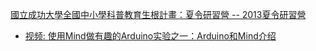 [國立成功大學全國中小學科普教育生根計畫：夏令研習營 -- 2013夏令研習營](http://www.iaa.ncku.edu.tw/~whlai/hlg/site/index.html) 

* [视频: 使用Mind做有趣的Arduino实验之一：Arduino和Mind介绍](https://www.youtube.com/watch?v=aR32HG4yky4)
